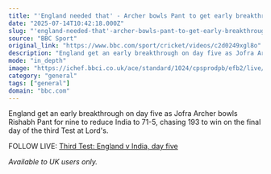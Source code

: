 ```yaml
---
title: "'England needed that' - Archer bowls Pant to get early breakthrough"
date: "2025-07-14T10:42:18.000Z"
slug: "'england-needed-that'-archer-bowls-pant-to-get-early-breakthrough"
source: "BBC Sport"
original_link: "https://www.bbc.com/sport/cricket/videos/c2d0249xgl8o"
description: "England get an early breakthrough on day five as Jofra Archer bowls Rishabh Pant for nine to reduce India to 71-5, chasing 193 to win on the final day of the third Test at Lord's."
mode: "in_depth"
image: "https://ichef.bbci.co.uk/ace/standard/1024/cpsprodpb/efb2/live/ea78dad0-60a3-11f0-a40e-a1af2950b220.jpg"
category: "general"
tags: ["general"]
domain: "bbc.com"
---
```

<div id="readability-page-1" class="page"><div><p>England get an early breakthrough on day five as Jofra Archer bowls Rishabh Pant for nine to reduce India to 71-5, chasing 193 to win on the final day of the third Test at Lord's. </p><p>FOLLOW LIVE: <a href="https://www.bbc.com/sport/cricket/live/cp8jxyxnep1t">Third Test: England v India, day five</a></p><p><i>Available to UK users only.</i></p></div></div>